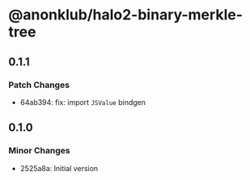 # @anonklub/halo2-binary-merkle-tree

## 0.1.1

### Patch Changes

- 64ab394: fix: import `JSValue` bindgen

## 0.1.0

### Minor Changes

- 2525a8a: Initial version
